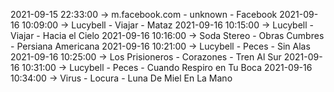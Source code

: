 2021-09-15 22:33:00 -> m.facebook.com - unknown - Facebook
2021-09-16 10:09:00 -> Lucybell - Viajar - Mataz
2021-09-16 10:15:00 -> Lucybell - Viajar - Hacia el Cielo
2021-09-16 10:16:00 -> Soda Stereo - Obras Cumbres - Persiana Americana
2021-09-16 10:21:00 -> Lucybell - Peces - Sin Alas
2021-09-16 10:25:00 -> Los Prisioneros - Corazones - Tren Al Sur
2021-09-16 10:31:00 -> Lucybell - Peces - Cuando Respiro en Tu Boca
2021-09-16 10:34:00 -> Virus - Locura - Luna De Miel En La Mano
